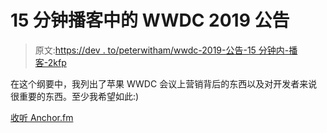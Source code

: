 # 15 分钟播客中的 WWDC 2019 公告

> 原文:[https://dev . to/peterwitham/wwdc-2019-公告-15 分钟内-播客-2kfp](https://dev.to/peterwitham/wwdc-2019-announcements-in-15-minutes-podcast-2kfp)

在这个纲要中，我列出了苹果 WWDC 会议上营销背后的东西以及对开发者来说很重要的东西。至少我希望如此:)

[收听 Anchor.fm](https://anchor.fm/compileswift/episodes/Apple-WWDC-2019-Announcements-e483gb/a-agj58r)